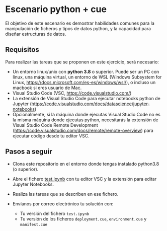 # Escenario python + cue

El objetivo de este escenario es demostrar habilidades comunes para la manipulación de ficheros y tipos de datos python, y la capacidad para diseñar estructuras de datos.

## Requisitos

Para realizar las tareas que se proponen en este ejercicio, será necesario:

- Un entorno linux/unix con **python 3.8** o superior. Puede ser un PC con linux, una máquina virtual, un entorno de WSL (Windows Subsystem for Linux, https://docs.microsoft.com/es-es/windows/wsl/), o incluso un macbook si eres usuario de Mac.
- Visual Studio Code (VSC, https://code.visualstudio.com/)
- La extensión de Visual Studio Code para ejecutar notebooks python de Jupyter (https://code.visualstudio.com/docs/datascience/jupyter-notebooks)
- Opcionalmente, si la máquina donde ejecutas Visual Studio Code no es la misma máquina donde ejecutas python, necesitarás la extensión de Visual Studio Code Remote Development (https://code.visualstudio.com/docs/remote/remote-overview) para ejecutar código desde tu editor VSC.

## Pasos a seguir

- Clona este repositorio en el entorno donde tengas instalado python3.8 (o superior).
- Abre el fichero [test.ipynb](./test.ipynb) con tu editor VSC y la extensión para editar Jupyter Notebooks.
- Realiza las tareas que se describen en ese fichero.
- Envíanos por correo electrónico tu solución con:

  - Tu versión del fichero `test.ipynb`
  - Tu versión de los ficheros `deployment.cue`, `environment.cue` y `manifest.cue`
